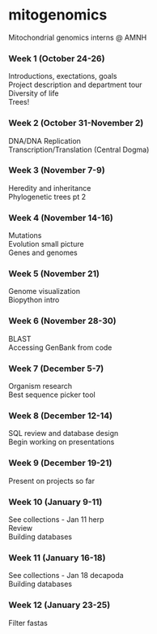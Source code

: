 # mitogenomics
Mitochondrial genomics interns @ AMNH

### Week 1 (October 24-26)
Introductions, exectations, goals <br />
Project description and department tour<br />
Diversity of life<br />
Trees!<br />

### Week 2 (October 31-November 2)
DNA/DNA Replication<br />
Transcription/Translation (Central Dogma)<br />

### Week 3 (November 7-9)
Heredity and inheritance<br />
Phylogenetic trees pt 2<br />

### Week 4 (November 14-16)
Mutations <br />
Evolution small picture<br />
Genes and genomes<br />

### Week 5 (November 21)
Genome visualization <br />
Biopython intro <br />

### Week 6 (November 28-30)
BLAST <br />
Accessing GenBank from code <br />

### Week 7 (December 5-7)
Organism research <br />
Best sequence picker tool <br />

### Week 8 (December 12-14)
SQL review and database design <br />
Begin working on presentations <br />

### Week 9 (December 19-21) 
Present on projects so far <br />

### Week 10 (January 9-11)
See collections - Jan 11 herp <br />
Review <br />
Building databases <br />

### Week 11 (January 16-18)
See collections - Jan 18 decapoda <br />
Building databases <br />

### Week 12 (January 23-25)
Filter fastas <br />
